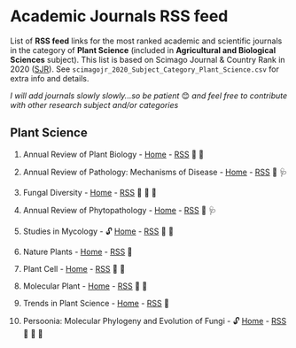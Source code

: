 # Academic Journals RSS feed

List of **RSS feed** links for the most ranked academic and scientific journals in the category of **Plant Science** (included in **Agricultural and Biological Sciences** subject). This list is based on Scimago Journal & Country Rank in 2020 ([SJR](https://www.scimagojr.com)). See `scimagojr_2020_Subject_Category_Plant_Science.csv` for extra info and details.

*I will add journals slowly slowly...so be patient* :blush: *and feel free to contribute with other research subject and/or categories*

<!--#  

# Table of Contents

1.  [Plant Science](#plantscience)

2.  [Example2](#example2)

-->

## Plant Science

1.  Annual Review of Plant Biology - [Home](https://www.annualreviews.org/journal/arplant) - [RSS](https://www.annualreviews.org/action/showFeed?ui=45mu4&mi=3fndc3&ai=sr&jc=arplant&type=etoc&feed=atom) :seedling: :dna:

2.  Annual Review of Pathology: Mechanisms of Disease - [Home](https://www.annualreviews.org/journal/pathmechdis) - [RSS](https://www.annualreviews.org/action/showFeed?ui=45mu4&mi=3fndc3&ai=1xd&jc=pathmechdis&type=etoc&feed=atom) :seedling: :stethoscope:

3.  Fungal Diversity - [Home](https://www.springer.com/journal/13225) - [RSS](https://link.springer.com/search.rss?search-within=Journal&facet-journal-id=13225&query=) :seedling: :mushroom: :microbe:

4.  Annual Review of Phytopathology - [Home](https://www.annualreviews.org/journal/phyto) - [RSS](https://www.annualreviews.org/action/showFeed?ui=45mu4&mi=3fndc3&ai=sq&jc=phyto&type=etoc&feed=atom) :seedling: :stethoscope:

5.  Studies in Mycology - :unlock: [Home](https://www.journals.elsevier.com/studies-in-mycology) - [RSS](...) :seedling: :mushroom:

6.  Nature Plants - [Home](https://www.nature.com/nplants/) - [RSS](http://feeds.nature.com/nplants/rss/current) :seedling:

7.  Plant Cell - [Home](https://academic.oup.com/plcell) - [RSS](https://academic.oup.com/rss/site_6317/4077.xml) :seedling: :dna:

8.  Molecular Plant - [Home](https://www.cell.com/molecular-plant/home) - [RSS](https://www.cell.com/molecular-plant/inpress.rss) :seedling: :dna:

9.  Trends in Plant Science - [Home](https://www.cell.com/trends/plant-science/home) - [RSS](https://www.cell.com/trends/plant-science/inpress.rss) :seedling:

10. Persoonia: Molecular Phylogeny and Evolution of Fungi - :unlock: [Home](https://www.persoonia.org) - [RSS](https://api.ingentaconnect.com/content/nhn/pimj/latest?format=rss) :seedling: :dna: :mushroom:

<!--# 

## Example2 {name=example2}

-->
